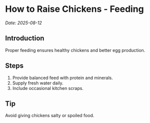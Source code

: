 # How to Raise Chickens - Feeding
*Date: 2025-08-12*

## Introduction
Proper feeding ensures healthy chickens and better egg production.

## Steps
1. Provide balanced feed with protein and minerals.
2. Supply fresh water daily.
3. Include occasional kitchen scraps.

## Tip
Avoid giving chickens salty or spoiled food.
